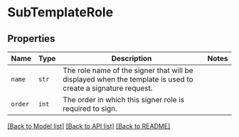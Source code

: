 # SubTemplateRole



## Properties

| Name | Type | Description | Notes |
| ---- | ---- | ----------- | ----- |
| `name` | ```str``` |  The role name of the signer that will be displayed when the template is used to create a signature request.  |  |
| `order` | ```int``` |  The order in which this signer role is required to sign.  |  |


[[Back to Model list]](../README.md#documentation-for-models) [[Back to API list]](../README.md#documentation-for-api-endpoints) [[Back to README]](../README.md)


